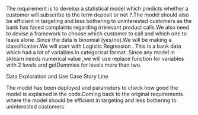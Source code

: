    The requirement is to develop a statistical model which predicts whether a customer will subscribe to the term deposit or not ?.The model should also be efficient in targeting and less bothering to uninterested customers as the bank has faced complaints regarding irrelevant product calls.We also need to devise a framework to choose which customer to call and which one to leave alone .Since the data is binomial (yes/no).We will be making a classification.We will start with Logistic Regression .
      This is a bank data which had a lot of variables in categorical format .Since any model in sklearn needs numerical value ,we will use replace function for variables with 2 levels and getDummies for levels more than two.

Data Exploration and Use Case Story Line

   The model has been deployed and parameters to check how good the model is explained in the code.Coming back to the original requirements where the model should be efficient in targeting and less bothering to uninterested customers
 
